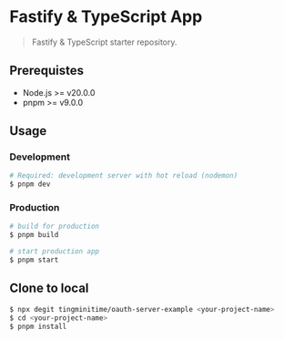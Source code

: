 # Fastify & TypeScript App

> Fastify & TypeScript starter repository.

## Prerequistes

- Node.js >= v20.0.0
- pnpm >= v9.0.0

## Usage

### Development
```bash
# Required: development server with hot reload (nodemon)
$ pnpm dev
```

### Production

```bash
# build for production
$ pnpm build

# start production app
$ pnpm start
```

## Clone to local

```bash
$ npx degit tingminitime/oauth-server-example <your-project-name>
$ cd <your-project-name>
$ pnpm install
```

